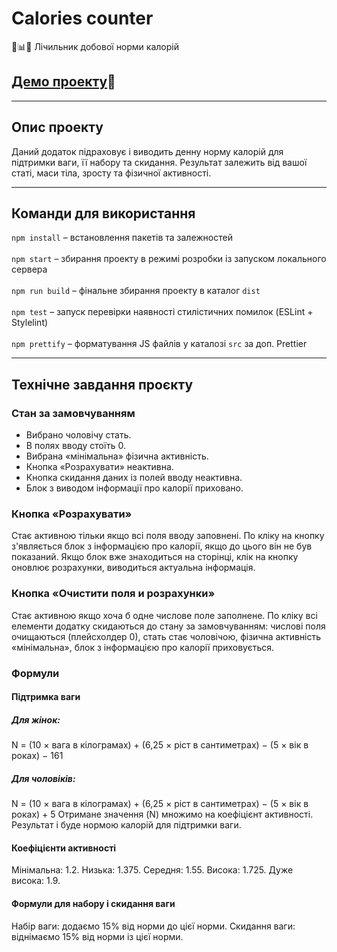 # Calories counter

:chocolate_bar::bar_chart::pizza: Лічильник добової норми калорій
## [Демо проекту](https://romanstashuk.github.io/calories-counter/):link:

---

## Опис проекту

Даний додаток підраховує і виводить денну норму калорій для підтримки ваги, її набору та скидання. Результат залежить від вашої статі, маси тіла, зросту та фізичної активності.

---

## Команди для використання

`npm install` – встановлення пакетів та залежностей<br><br>
`npm start` – збирання проекту в режимі розробки із запуском локального сервера<br><br>
`npm run build` – фінальне збирання проекту в каталог `dist`<br><br>
`npm test` – запуск перевірки наявності стилістичних помилок (ESLint + Stylelint)<br><br>
`npm prettify` – форматування JS файлів у каталозі `src` за доп. Prettier

---

## Технічне завдання проєкту

### Стан за замовчуванням

- Вибрано чоловічу стать.
- В полях вводу стоїть 0.
- Вибрана «мінімальна» фізична активність.
- Кнопка «Розрахувати» неактивна.
- Кнопка скидання даних із полей вводу неактивна.
- Блок з виводом інформації про калорії приховано.

### Кнопка «Розрахувати»

Стає активною тільки якщо всі поля вводу заповнені.
По кліку на кнопку з'являється блок з інформацією про калорії, якщо до цього він не був показаний. Якщо блок вже знаходиться на сторінці, клік на кнопку оновлює розрахунки, виводиться актуальна інформація.

### Кнопка «Очистити поля и розрахунки»

Стає активною якщо хоча б одне числове поле заполнене.
По кліку всі елементи додатку скидаються до стану за замовчуванням: числові поля очищаються (плейсхолдер 0), стать стає чоловічою, фізична активність «мінімальна», блок з інформацією про калорії приховується.

### Формули

#### Підтримка ваги

##### Для жінок:

N = (10 × вага в кілограмах) + (6,25 × ріст в сантиметрах) − (5 × вік в роках) − 161

##### Для чоловіків:

N = (10 × вага в кілограмах) + (6,25 × ріст в сантиметрах) − (5 × вік в роках) + 5
Отримане значення (N) множимо на коефіцієнт активності. Результат і буде нормою калорій для підтримки ваги.

#### Коефіцієнти активності

Мінімальна: 1.2.
Низька: 1.375.
Середня: 1.55.
Висока: 1.725.
Дуже висока: 1.9.

#### Формули для набору і скидання ваги

Набір ваги: додаємо 15% від норми до цієї норми.
Скидання ваги: віднімаємо 15% від норми із цієї норми.
